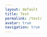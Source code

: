 ```yaml
---
layout: default
title: Test
permalink: /test/
avatar: true
navigation: true
---
```


<head>
<script src="https://scripts.sirv.com/sirv.js"></script>
<div class="Sirv" data-effect="zoom" >
    <img data-src="https://quallive.sirv.com/Images/photo_2019-02-07_16-00-21.jpg" />
    <img data-src="https://quallive.sirv.com/Images/photo_2019-02-07_16-00-23.jpg" />
    <img data-src="https://quallive.sirv.com/Images/photo_2019-02-07_16-00-25.jpg" />
</div>
</head>
